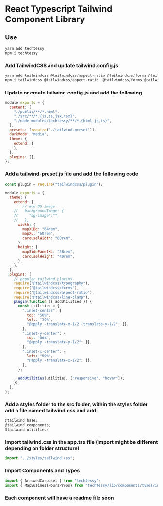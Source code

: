 # React Typescript Tailwind Component Library

## Use

```javascript
yarn add techtessy
npm i techtessy
```

### Add TailwindCSS and update tailwind.config.js

```javascript
yarn add tailwindcss @tailwindcss/aspect-ratio @tailwindcss/forms @tailwindcss/line-clamp @tailwindcss/typography @headlessui/react
npm i tailwindcss @tailwindcss/aspect-ratio  @tailwindcss/forms @tailwindcss/line-clamp @tailwindcss/typography @headlessui/react
```

### Update or create tailwind.config.js and add the following

```javascript
module.exports = {
  content: [
    "./public/**/*.html",
    "./src/**/*.{js,ts,jsx,tsx}",
    "./node_modules/techtessy/**/*.{html,js,ts}",
  ],
  presets: [require("./tailwind-preset")],
  darkMode: "media",
  theme: {
    extend: {
    },
  },
  plugins: [],
};
```

### Add a tailwind-preset.js file and add the following code

```javascript
const plugin = require("tailwindcss/plugin");

module.exports = {
  theme: {
    extend: {
        // add BG image
    //   backgroundImage: {
    //     "bg-image":"",
    //   },
      width: {
        mapXLBg: "64rem",
        mapXL: "60rem",
        carouselWidth: "60rem",
      },
      height: {
        mapSidePanelXL: "38rem",
        carouselHeight: "40rem",
      },
    },
  },
  plugins: [
    // popular tailwind plugins
    require("@tailwindcss/typography"),
    require("@tailwindcss/forms"),
    require("@tailwindcss/aspect-ratio"),
    require("@tailwindcss/line-clamp"),
    plugin(function ({ addUtilities }) {
      const utilities = {
        ".inset-center": {
          top: "50%",
          left: "50%",
          "@apply -translate-x-1/2 -translate-y-1/2": {},
        },
        ".inset-y-center": {
          top: "50%",
          "@apply -translate-y-1/2": {},
        },
        ".inset-x-center": {
          left: "50%",
          "@apply -translate-x-1/2": {},
        },
      };

      addUtilities(utilities, ["responsive", "hover"]);
    }),   
  ],
};
```

### Add a styles folder to the src folder, within the styles folder add a file named tailwind.css and add:

```javascript
@tailwind base;
@tailwind components;
@tailwind utilities;
```

### Import tailwind.css in the app.tsx file (import might be different depending on folder structure)

```javascript
import "../styles/tailwind.css";
```

### Import Components and Types

```javascript
import { ArrowedCarousel } from "techtessy";
import { MapBusinessHoursProps} from "techtessy/lib/components/types/interfaces.types";
```

### Each component will have a readme file soon